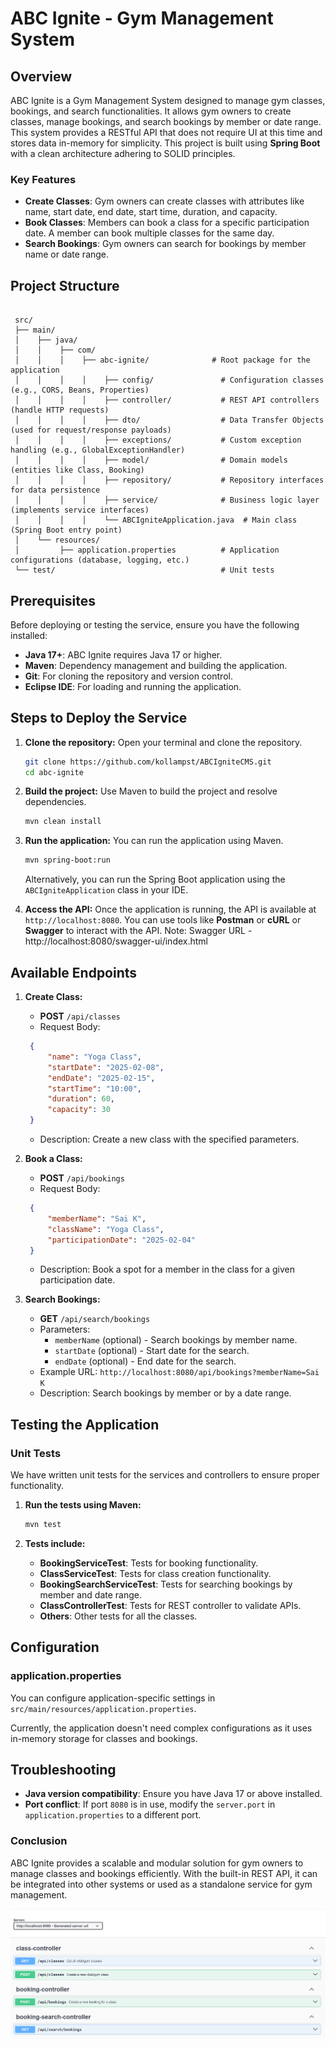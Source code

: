 # ABC Ignite - Gym Management System

## Overview

ABC Ignite is a Gym Management System designed to manage gym classes, bookings, and search functionalities. It allows gym owners to create classes, manage bookings, and search bookings by member or date range. This system provides a RESTful API that does not require UI at this time and stores data in-memory for simplicity. This project is built using **Spring Boot** with a clean architecture adhering to SOLID principles.

### Key Features

- **Create Classes**: Gym owners can create classes with attributes like name, start date, end date, start time, duration, and capacity.
- **Book Classes**: Members can book a class for a specific participation date. A member can book multiple classes for the same day.
- **Search Bookings**: Gym owners can search for bookings by member name or date range.

## Project Structure

```

 src/
 ├── main/
 │    ├── java/
 │    │    ├── com/
 │    │    │    ├── abc-ignite/              # Root package for the application
 │    │    │    │    ├── config/               # Configuration classes (e.g., CORS, Beans, Properties)
 │    │    │    │    ├── controller/           # REST API controllers (handle HTTP requests)
 │    │    │    │    ├── dto/                  # Data Transfer Objects (used for request/response payloads)
 │    │    │    │    ├── exceptions/           # Custom exception handling (e.g., GlobalExceptionHandler)
 │    │    │    │    ├── model/                # Domain models (entities like Class, Booking)
 │    │    │    │    ├── repository/           # Repository interfaces for data persistence
 │    │    │    │    ├── service/              # Business logic layer (implements service interfaces)
 │    │    │    │    └── ABCIgniteApplication.java  # Main class (Spring Boot entry point)
 │    └── resources/
 │         ├── application.properties          # Application configurations (database, logging, etc.)
 └── test/                                     # Unit tests

```

## Prerequisites

Before deploying or testing the service, ensure you have the following installed:

- **Java 17+**: ABC Ignite requires Java 17 or higher.
- **Maven**: Dependency management and building the application.
- **Git**: For cloning the repository and version control.
- **Eclipse IDE**: For loading and running the application.

## Steps to Deploy the Service

1. **Clone the repository:**
   Open your terminal and clone the repository.

   ```bash
   git clone https://github.com/kollampst/ABCIgniteCMS.git
   cd abc-ignite
   ```

2. **Build the project:**
   Use Maven to build the project and resolve dependencies.

   ```bash
   mvn clean install
   ```

3. **Run the application:**
   You can run the application using Maven.

   ```bash
   mvn spring-boot:run
   ```

   Alternatively, you can run the Spring Boot application using the `ABCIgniteApplication` class in your IDE.

4. **Access the API:**
   Once the application is running, the API is available at `http://localhost:8080`. You can use tools like **Postman** or **cURL** or **Swagger** to interact with the API.
   Note: Swagger URL - http://localhost:8080/swagger-ui/index.html

## Available Endpoints

1. **Create Class:**

   - **POST** `/api/classes`
   - Request Body:
   ```json
    {
        "name": "Yoga Class",
        "startDate": "2025-02-08",
        "endDate": "2025-02-15",
        "startTime": "10:00",
        "duration": 60,
        "capacity": 30
    }
   ```
   - Description: Create a new class with the specified parameters.

2. **Book a Class:**

   - **POST** `/api/bookings`
   - Request Body:
   ```json
    {
        "memberName": "Sai K",
        "className": "Yoga Class",
        "participationDate": "2025-02-04"
    }
   ```
   - Description: Book a spot for a member in the class for a given participation date.

3. **Search Bookings:**

   - **GET** `/api/search/bookings`
   - Parameters:
     - `memberName` (optional) - Search bookings by member name.
     - `startDate` (optional) - Start date for the search.
     - `endDate` (optional) - End date for the search.
   - Example URL: `http://localhost:8080/api/bookings?memberName=Sai K`
   - Description: Search bookings by member or by a date range.

## Testing the Application

### Unit Tests

We have written unit tests for the services and controllers to ensure proper functionality.

1. **Run the tests using Maven:**

   ```bash
   mvn test
   ```

2. **Tests include:**
   - **BookingServiceTest**: Tests for booking functionality.
   - **ClassServiceTest**: Tests for class creation functionality.
   - **BookingSearchServiceTest**: Tests for searching bookings by member and date range.
   - **ClassControllerTest**: Tests for REST controller to validate APIs.
   - **Others**: Other tests for all the classes.

## Configuration

### application.properties

You can configure application-specific settings in `src/main/resources/application.properties`. 

Currently, the application doesn't need complex configurations as it uses in-memory storage for classes and bookings.

## Troubleshooting

- **Java version compatibility**: Ensure you have Java 17 or above installed.
- **Port conflict**: If port `8080` is in use, modify the `server.port` in `application.properties` to a different port.

### Conclusion

ABC Ignite provides a scalable and modular solution for gym owners to manage classes and bookings efficiently. With the built-in REST API, it can be integrated into other systems or used as a standalone service for gym management.

![alt text](image.png)

